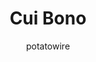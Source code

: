 ---
layout: post
title: "Cui Bono"
author: [potatowire]
categories: 
tags: 
banner: 
caption: 
published: false
---